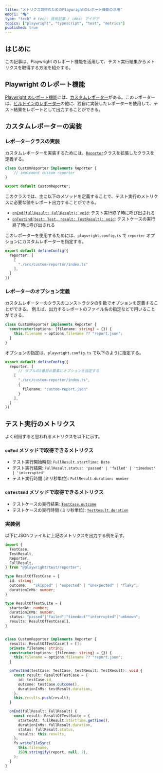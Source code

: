 ```yaml
---
title: "メトリクス取得のためのPlaywrightのレポート機能の活用"
emoji: "🎭"
type: "tech" # tech: 技術記事 / idea: アイデア
topics: ["playwright", "typescript", "test", "metrics"]
published: true
---
```


## はじめに

この記事は、Playwright のレポート機能を活用して、テスト実行結果からメトリクスを取得する方法を紹介する。

## Playwright のレポート機能

[Playwright のレポート機能](https://playwright.dev/docs/test-reporters)には、[カスタムレポーター](https://playwright.dev/docs/test-reporters#custom-reporters)がある。このレポーターは、[ビルトインのレポーター](https://playwright.dev/docs/test-reporters#built-in-reporters)の他に、独自に実装したレポーターを使用して、テスト結果をレポートとして出力することができる。

## カスタムレポーターの実装

### レポータークラスの実装

カスタムレポーターを実装するためには、[`Reporter`](https://playwright.dev/docs/api/class-reporter)クラスを拡張したクラスを定義する。

```typescript:src/custom-reporter/index.ts
class CustomReporter implements Reporter {
    // implement custom reporter
}

export default CustomReporter;
```

このクラスでは、主に以下のメソッドを定義することで、テスト実行のメトリクスに必要な値をレポート出力することができる。

- [`onEnd(fullResult: FullResult): void`](https://playwright.dev/docs/api/class-reporter#reporter-on-end): テスト実行終了時に呼び出される
- [`onTestEnd(test: Test, result: TestResult): void`](https://playwright.dev/docs/api/class-reporter#reporter-on-test-end): テストケースの実行終了時に呼び出される

このレポーターを使用するためには、`playwright.config.ts` で `reporter` オプションにカスタムレポーターを指定する。

```typescript:playwright.config.ts
export default defineConfig({
  reporter: [
    [
      "./src/custom-reporter/index.ts"
    ],
  ]
})
```

### レポーターのオプション定義

カスタムレポーターのクラスのコンストラクタの引数でオプションを定義することができる。
例えば、出力するレポートのファイル名の指定などで用いることができる。

```typescript:src/custom-reporter/index.ts
class CustomReporter implements Reporter {
  constructor(options: {filename: string} = {}) {
    this.filename = options.filename ?? "report.json";
  }
}
```

オプションの指定は、`playwright.config.ts` で以下のように指定する。

```typescript:playwright.config.ts
export default defineConfig({
  reporter: [
      // タプルの2番目の要素にオプションを指定する
    [
      "./src/custom-reporter/index.ts",
      {
        filename: "custom-report.json"
      }
    ],
  ]
})
```

## テスト実行のメトリクス

よく利用すると思われるメトリクスを以下に示す。

### `onEnd` メソッドで取得できるメトリクス

- テスト実行開始時刻: `FullResult.startTime: Date`
- テスト実行結果: `FullResult.status: 'passed' | 'failed' | 'timedout' | 'interrupted'`
- テスト実行時間 (ミリ秒単位): `FullResult.duration: number`

### `onTestEnd` メソッドで取得できるメトリクス

- テストケースの実行結果: [`TestCase.outcome`](https://playwright.dev/docs/api/class-testcase#test-case-outcome)
- テストケースの実行時間 (ミリ秒単位): [`TestResult.duration`](https://playwright.dev/docs/api/class-testresult#test-result-duration)

### 実装例

以下にJSONファイルに上記のメトリクスを出力する例を示す。

```typescript:src/custom-reporter/index.ts
import {
  TestCase,
  TestResult,
  Reporter,
  FullResult,
} from "@playwright/test/reporter";

type ResultOfTestCase = {
  id: string;
  outcome:   "skipped" | "expected" | "unexpected" | "flaky";
  durationInMs: number;
}

type ResultOfTestSuite = {
  startedAt: number;
  durationInMs: number;
  status: "passed"|"failed"|"timedout""interrupted"|"unknown";
  results: ResultOfTestCase[],
}


class CustomReporter implements Reporter {
  results: ResultOfTestCase[] = [];
  private filename: string;
  constructor(options: {filename: string} = {}) {
    this.filename = options.filename ?? "report.json";
  }

  onTestEnd(testCase: TestCase, testResult: TestResult): void {
    const result: ResultOfTestCase = {
      id: testCase.id,
      outcome: testCase.outcome(),
      durationInMs: testResult.duration,
    };
    this.results.push(result);
  }

  onEnd(fullResult: FullResult) {
    const result: ResultOfTestSuite = {
      startedAt: fullResult.startTime.getTime(),
      durationInMs: fullResult.duration,
      status: fullResult.status,
      results: this.results,
    };
    fs.writeFileSync(
      this.filename,
      JSON.stringify(report, null, 2),
    );
  }
}
```

<!-- qiita article id: 1f995abc639035a49ac6 -->
